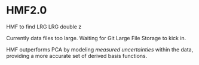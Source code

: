 # HMF2.0
HMF to find LRG LRG double z

Currently data files too large. Waiting for Git Large File Storage to kick in. 

HMF outperforms PCA by modeling *measured uncertainties* within the data, providing a more accurate set of derived basis functions. 
